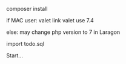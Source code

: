 composer install

if MAC user:
valet link
valet use 7.4

else:
may change php version to 7 in Laragon

import todo.sql

Start...